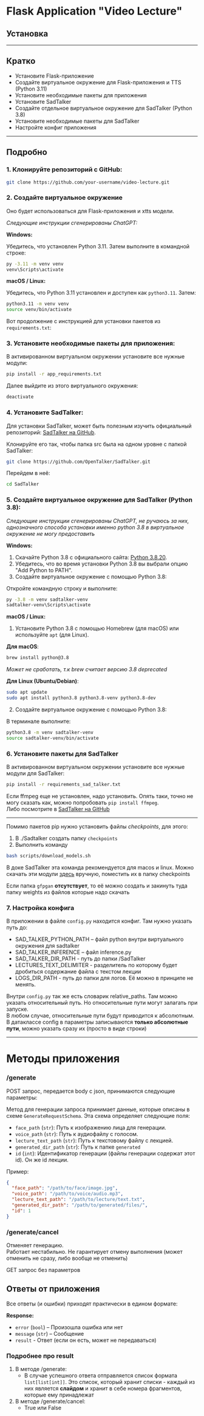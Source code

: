 
# Flask Application "Video Lecture"


## Установка
___

## Кратко
- Установите Flask-приложение
- Создайте виртуальное окружение для Flask-приложения и TTS (Python 3.11)
- Установите необходимые пакеты для приложения
- Установите SadTalker
- Создайте отдельное виртуальное окружение для SadTalker (Python 3.8)
- Установите необходимые пакеты для SadTalker
- Настройте конфиг приложения

___

## Подробно

### 1. Клонируйте репозиторий с GitHub:

  ```bash
  git clone https://github.com/your-username/video-lecture.git
   ```

### 2. Создайте виртуальное окружение

Оно будет использоваться для Flask-приложения и xtts модели. 

*Следующие инструкции сгенерированы СhatGPT:*


**Windows:**

Убедитесь, что установлен Python 3.11. Затем выполните в командной строке:

```bash
py -3.11 -m venv venv
venv\Scripts\activate
```

**macOS / Linux:**

Убедитесь, что Python 3.11 установлен и доступен как `python3.11`. Затем:

```bash
python3.11 -m venv venv
source venv/bin/activate
```

Вот продолжение с инструкцией для установки пакетов из `requirements.txt`:

### 3. Установите необходимые пакеты для приложения:

В активированном виртуальном окружении установите все нужные модули:

```bash
pip install -r app_requirements.txt
```

Далее выйдите из этого виртуального окружения:

```bash
deactivate
```

### 4. Установите SadTalker:

Для установки SadTalker, может быть полезным изучить официальный репозиторий: [SadTalker на GitHub](https://github.com/OpenTalker/SadTalker).

Клонируйте его так, чтобы папка src была на одном уровне с папкой SadTalker:

```bash
git clone https://github.com/OpenTalker/SadTalker.git
```

Перейдем в неё:
```bash
cd SadTalker
```

### 5. Создайте виртуальное окружение для SadTalker (Python 3.8):

*Следующие инструкции сгенерированы СhatGPT, не ручаюсь за них, однозначного способа установки именно python 3.8 в виртуальное окружение не могу предоставить*

**Windows:**

1. Скачайте Python 3.8 с официального сайта: [Python 3.8.20](https://www.python.org/downloads/release/python-3820/).
2. Убедитесь, что во время установки Python 3.8 вы выбрали опцию "Add Python to PATH".
3. Создайте виртуальное окружение с помощью Python 3.8:

Откройте командную строку и выполните:

```bash
py -3.8 -m venv sadtalker-venv
sadtalker-venv\Scripts\activate
```

**macOS / Linux:**

1. Установите Python 3.8 с помощью Homebrew (для macOS) или используйте `apt` (для Linux).

**Для macOS**:

```bash
brew install python@3.8
```
*Может не сработать, т.к brew считает версию 3.8 deprecated*

**Для Linux (Ubuntu/Debian)**:

```bash
sudo apt update
sudo apt install python3.8 python3.8-venv python3.8-dev
```

2. Создайте виртуальное окружение с помощью Python 3.8:

В терминале выполните:

```bash
python3.8 -m venv sadtalker-venv
source sadtalker-venv/bin/activate
```

### 6. Установите пакеты для SadTalker 

В активированном виртуальном окружении установите все нужные модули для SadTalker:

```bash
pip install -r requirements_sad_talker.txt
```

Если ffmpeg еще не установлен, надо установить. Опять таки, точно не могу сказать как, можно попробовать ```pip install ffmpeg```.  
Либо посмотрите в [SadTalker на GitHub](https://github.com/OpenTalker/SadTalker)

___

Помимо пакетов pip нужно установить файлы *checkpoints*, для этого:
1. В ./Sadtalker создать папку ```checkpoints```
2. Выполнить команду 
```bash
bash scripts/download_models.sh
```

В доке SadTalker эта команда рекомендуется для macos и linux. Можно скачать эти модули [здесь](https://github.com/OpenTalker/SadTalker?tab=readme-ov-file#2-download-models)
вручную, поместить их в папку checkpoints

Если папка ```gfpgan``` **отсутствует**, то её можно создать и закинуть туда папку weights из файлов которые надо скачать

### 7. Настройка конфига

В приложении в файле ```config.py``` находится конфиг. Там нужно указать путь до:

- SAD_TALKER_PYTHON_PATH – файл python внутри виртуального окружения для sadtalker
- SAD_TALKER_INFERENCE – файл inference.py
- SAD_TALKER_DIR_PATH - путь до папки /SadTalker
- LECTURES_TEXT_DELIMITER - разделитель по которому будет дробиться содержание файла с текстом лекции
- LOGS_DIR_PATH - путь до папки для логов. Её можно в принципе не менять.

Внутри ```config.py``` так же есть словарик relative_paths. Там можно указать относительный путь. Но относительные пути могут залагать при запуске.  
В любом случае, относительные пути будут приводится к абсолютным. В датаклассе config в параметры записываются **только абсолютные пути**, можно указать сразу их (просто в виде строки)

___

# Методы приложения

### /generate
POST запрос, передается body с json, принимаются следующие параметры:



  Метод для генерации запроса принимает данные, которые описаны в схеме `GenerateRequestSchema`. Эта схема определяет следующие поля:

  - `face_path` (`str`): Путь к изображению лица для генерации.
  - `voice_path` (`str`): Путь к аудиофайлу с голосом.
  - `lecture_text_path` (`str`): Путь к текстовому файлу с лекцией.
  - `generated_dir_path` (`str`): Путь к папке ```generated```
  - `id` (`int`): Идентификатор генерации (файлы генерации содержат этот id). Он же id лекции.


  Пример:
  ```json
  {
    "face_path": "/path/to/face/image.jpg",
    "voice_path": "/path/to/voice/audio.mp3",
    "lecture_text_path": "/path/to/lecture/text.txt",
    "generated_dir_path": "/path/to/generated/files/",
    "id": 1
  }
  ```

### /generate/cancel

Отменяет генерацию.  
Работает нестабильно. Не гарантирует отмену выполнения (может отменить не сразу, либо вообще не отменить)

GET запрос без параметров


## Ответы от приложения

Все ответы (и ошибки) приходят практически в едином формате:

**Response:**
- ```error``` (```bool```) – Произошла ошибка или нет
- ```message``` (```str```) – Сообщение
- ```result``` - Ответ (если он есть, может не передаваться)


### Подробнее про result

1. В методе /generate:
   - В случае успешного ответа отправляется список формата ```list[list[int]]```. Это список, который хранит списки - каждый из них является **слайдом** и хранит в себе номера фрагментов, которые ему принадлежат
2. В методе /generate/cancel:
   - True или False